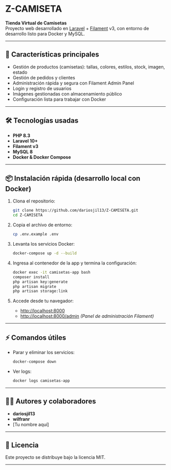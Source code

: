 # Z-CAMISETA

**Tienda Virtual de Camisetas**  
Proyecto web desarrollado en [Laravel](https://laravel.com/) + [Filament](https://filamentphp.com/) v3, con entorno de desarrollo listo para Docker y MySQL.

---

## 🚀 Características principales

- Gestión de productos (camisetas): tallas, colores, estilos, stock, imagen, estado
- Gestión de pedidos y clientes
- Administración rápida y segura con Filament Admin Panel
- Login y registro de usuarios
- Imágenes gestionadas con almacenamiento público
- Configuración lista para trabajar con Docker

---

## 🛠️ Tecnologías usadas

- **PHP 8.3**
- **Laravel 10+**
- **Filament v3**
- **MySQL 8**
- **Docker & Docker Compose**

---

## 📦 Instalación rápida (desarrollo local con Docker)

1. Clona el repositorio:

    ```bash
    git clone https://github.com/dariosjil13/Z-CAMISETA.git
    cd Z-CAMISETA
    ```

2. Copia el archivo de entorno:

    ```bash
    cp .env.example .env
    ```

3. Levanta los servicios Docker:

    ```bash
    docker-compose up -d --build
    ```

4. Ingresa al contenedor de la app y termina la configuración:

    ```bash
    docker exec -it camisetas-app bash
    composer install
    php artisan key:generate
    php artisan migrate
    php artisan storage:link
    ```

5. Accede desde tu navegador:
    - [http://localhost:8000](http://localhost:8000)
    - [http://localhost:8000/admin](http://localhost:8000/admin) _(Panel de administración Filament)_

---

## ⚡ Comandos útiles

- Parar y eliminar los servicios:

    ```bash
    docker-compose down
    ```

- Ver logs:

    ```bash
    docker logs camisetas-app
    ```

---

## 👨‍💻 Autores y colaboradores

- **dariosjil13**
- **wilfranr**
- [Tu nombre aquí]

---

## 📄 Licencia

Este proyecto se distribuye bajo la licencia MIT.

---
